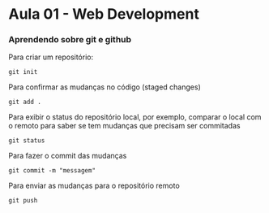 # Aula 01 - Web Development

<h3>Aprendendo sobre git e github</h3>

Para criar um repositório:

```
git init
```

Para confirmar as mudanças no código (staged changes)

```
git add .
```

Para exibir o status do repositório local, por exemplo, comparar o local com o remoto para saber se tem mudanças que precisam ser commitadas

```
git status
```

Para fazer o commit das mudanças 

```
git commit -m "messagem"
```

Para enviar as mudanças para o repositório remoto

```
git push
```

